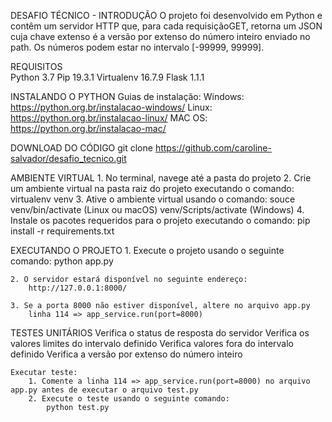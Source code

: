 DESAFIO TÉCNICO - INTRODUÇÃO
O projeto foi desenvolvido em Python e contêm um servidor HTTP que, para cada requisiçãoGET, retorna um JSON cuja chave extenso é a versão por extenso do número inteiro enviado no path. Os números podem estar no intervalo [-99999, 99999].

REQUISITOS 	
    Python 3.7
    Pip 19.3.1
    Virtualenv 16.7.9
    Flask 1.1.1

INSTALANDO O PYTHON
	Guias de instalação:
		Windows: https://python.org.br/instalacao-windows/
		Linux: https://python.org.br/instalacao-linux/
		MAC OS: https://python.org.br/instalacao-mac/
	
DOWNLOAD DO CÓDIGO
     git clone https://github.com/caroline-salvador/desafio_tecnico.git

AMBIENTE VIRTUAL
	1. No terminal, navege até a pasta do projeto
	2. Crie um ambiente virtual na pasta raiz do projeto executando o comando:
		virtualenv venv
	3. Ative o ambiente virtual usando o comando:
		souce venv/bin/activate (Linux ou macOS)
		venv/Scripts/activate (Windows)
	4. Instale os pacotes requeridos para o projeto executando o comando:
		pip install -r requirements.txt

EXECUTANDO O PROJETO
	1. Execute o projeto usando o seguinte comando: 
		python app.py

	2. O servidor estará disponível no seguinte endereço: 
		http://127.0.0.1:8000/
	
	3. Se a porta 8000 não estiver disponível, altere no arquivo app.py
		linha 114 => app_service.run(port=8000)

TESTES UNITÁRIOS
	Verifica o status de resposta do servidor
	Verifica os valores limites do intervalo definido
	Verifica valores fora do intervalo definido
	Verifica a versão por extenso do número inteiro
	
	Executar teste:	
		1. Comente a linha 114 => app_service.run(port=8000) no arquivo app.py antes de executar o arquivo test.py
		2. Execute o teste usando o seguinte comando:
			python test.py

